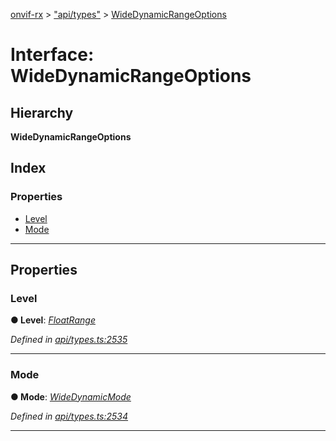 [onvif-rx](../README.md) > ["api/types"](../modules/_api_types_.md) > [WideDynamicRangeOptions](../interfaces/_api_types_.widedynamicrangeoptions.md)

# Interface: WideDynamicRangeOptions

## Hierarchy

**WideDynamicRangeOptions**

## Index

### Properties

* [Level](_api_types_.widedynamicrangeoptions.md#level)
* [Mode](_api_types_.widedynamicrangeoptions.md#mode)

---

## Properties

<a id="level"></a>

###  Level

**● Level**: *[FloatRange](_api_types_.floatrange.md)*

*Defined in [api/types.ts:2535](https://github.com/patrickmichalina/onvif-rx/blob/3ab1739/src/api/types.ts#L2535)*

___
<a id="mode"></a>

###  Mode

**● Mode**: *[WideDynamicMode](../enums/_api_types_.widedynamicmode.md)*

*Defined in [api/types.ts:2534](https://github.com/patrickmichalina/onvif-rx/blob/3ab1739/src/api/types.ts#L2534)*

___


